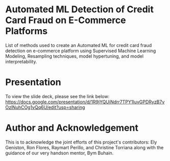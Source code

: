 # Automated ML Detection of Credit Card Fraud on E-Commerce Platforms
List of methods used to create an Automated ML for credit card fraud detection on e-commerce platform using Supervised Machine Learning Modeling, Resampling techniques, model hypertuning, and model interpretability.

# Presentation
To view the slide deck, please see the link below:
https://docs.google.com/presentation/d/1R9jYQUiNdrr7TPY1IuvGPDRyzB7vOzlNuhCOg1vQq6U/edit?usp=sharing

# Author and Acknowledgement
This is to acknowledge the joint efforts of this project's contributors: Ely Geniston, Ron Flores, Raymart Perillo, and Christine Torriana along with the guidance of our very handson mentor, Bym Buhain.
